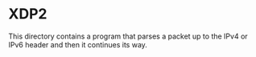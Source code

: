 # XDP2
This directory contains a program that parses a packet up to the IPv4 or IPv6 header and then it continues its way.
